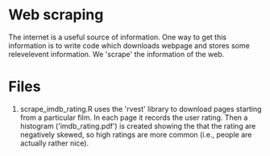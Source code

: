 # Web scraping

The internet is a useful source of information. One way to get this information is to write code which downloads webpage and stores some relevelevent information. We 'scrape' the information of the web.

# Files

1. scrape_imdb_rating.R uses the 'rvest' library to download pages starting from a particular film. In each page it records the user rating. Then a histogram ('imdb_rating.pdf') is created showing the that the rating are negatively skewed, so high ratings are more common (i.e., people are actually rather nice).
